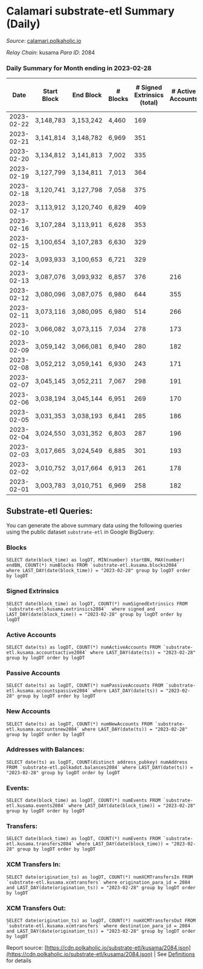 # Calamari substrate-etl Summary (Daily)

_Source_: [calamari.polkaholic.io](https://calamari.polkaholic.io)

*Relay Chain*: kusama
*Para ID*: 2084



### Daily Summary for Month ending in 2023-02-28


| Date | Start Block | End Block | # Blocks | # Signed Extrinsics (total) | # Active Accounts | # Passive | # New | # Addresses with Balances | # Events | # Transfers | # XCM Transfers In | # XCM Transfers Out | Issues | 
| ---- | ----------- | --------- | -------- | --------------------------- | ----------------- | --------- | ----- | ------------------------- | -------- | ----------- | ------------------ | ------------------- | ------ |
| 2023-02-22 | 3,148,783 | 3,153,242 | 4,460 | 169 |  |  |  |  | 34,552 | 38 ($10,535.86) |   |   |  |
| 2023-02-21 | 3,141,814 | 3,148,782 | 6,969 | 351 |  |  |  |  | 43,769 | 86 ($41,564.27) |   |   |  |
| 2023-02-20 | 3,134,812 | 3,141,813 | 7,002 | 335 |  |  |  |  | 50,585 | 92 ($35,596.51) | 1 ($23.91) | 6 ($496.70) |  |
| 2023-02-19 | 3,127,799 | 3,134,811 | 7,013 | 364 |  |  |  |  | 50,749 | 115 ($41,864.49) | 4 ($388.07) | 2 ($0.38) |  |
| 2023-02-18 | 3,120,741 | 3,127,798 | 7,058 | 375 |  |  |  |  | 50,860 | 166 ($65,305.00) | 4 ($655.05) | 13 ($1,714.71) |  |
| 2023-02-17 | 3,113,912 | 3,120,740 | 6,829 | 409 |  |  |  |  | 49,046 | 136 ($177,350.65) | 2 ($489.92) | 11 ($1,534.87) |  |
| 2023-02-16 | 3,107,284 | 3,113,911 | 6,628 | 353 |  |  |  |  | 47,363 | 133 ($126,308.22) | 8 ($937.49) | 6 ($553.46) |  |
| 2023-02-15 | 3,100,654 | 3,107,283 | 6,630 | 329 |  |  |  |  | 40,928 | 102 ($58,620.51) | 2 ($220.78) | 8 ($747.87) |  |
| 2023-02-14 | 3,093,933 | 3,100,653 | 6,721 | 329 |  |  |  |  | 48,057 | 101 ($58,905.84) |   | 5 ($217.58) |  |
| 2023-02-13 | 3,087,076 | 3,093,932 | 6,857 | 376 | 216 |  | 13 | 35,322 | 49,911 | 114 ($68,893.07) | 2 ($173.44) | 12 ($1,063.98) |  |
| 2023-02-12 | 3,080,096 | 3,087,075 | 6,980 | 644 | 355 |  | 24 | 35,317 | 52,885 | 259 ($178,753.94) | 15 ($2,285.06) | 12 ($1,087.72) |  |
| 2023-02-11 | 3,073,116 | 3,080,095 | 6,980 | 514 | 266 |  | 26 | 35,294 | 52,128 | 206 ($72,389.87) | 22 ($2,100.02) | 1 ($0.16) |  |
| 2023-02-10 | 3,066,082 | 3,073,115 | 7,034 | 278 | 173 |  | 12 | 35,268 | 50,287 | 61 ($25,481.66) | 5 ($430.42) | 1 ($0.15) |  |
| 2023-02-09 | 3,059,142 | 3,066,081 | 6,940 | 280 | 182 |  | 9 | 35,256 | 42,904 | 63 ($29,935.97) | 8 ($717.02) | 3 ($755.98) |  |
| 2023-02-08 | 3,052,212 | 3,059,141 | 6,930 | 243 | 171 |  | 10 | 35,247 | 49,582 | 71 ($9,342.14) | 2 ($52.55) | 2 ($107.88) |  |
| 2023-02-07 | 3,045,145 | 3,052,211 | 7,067 | 298 | 191 |  | 10 | 35,239 | 50,474 | 58 ($19,755.76) | 1 ($25.36) | 12 ($227.63) |  |
| 2023-02-06 | 3,038,194 | 3,045,144 | 6,951 | 269 | 170 |  | 3 | 35,230 | 49,367 | 60 ($6,301.06) | 2 ($82.09) |   |  |
| 2023-02-05 | 3,031,353 | 3,038,193 | 6,841 | 285 | 186 |  | 7 | 35,227 | 48,586 | 58 ($4,682.40) | 4 ($100.43) | 2 ($0.20) |  |
| 2023-02-04 | 3,024,550 | 3,031,352 | 6,803 | 287 | 196 |  | 12 | 35,220 | 48,923 | 72 ($11,877.99) | 3 ($35.25) | 5 ($180.53) |  |
| 2023-02-03 | 3,017,665 | 3,024,549 | 6,885 | 301 | 193 |  | 13 | 35,210 | 42,788 | 76 ($13,939.66) |   | 1 ($0.15) |  |
| 2023-02-02 | 3,010,752 | 3,017,664 | 6,913 | 261 | 178 |  | 17 | 35,198 | 49,187 | 65 ($27,007.59) |   | 4 ($298.14) |  |
| 2023-02-01 | 3,003,783 | 3,010,751 | 6,969 | 258 | 182 |  | 7 | 35,182 | 50,051 | 66 ($20,389.35) | 3 ($73.63) |   |  |

## Substrate-etl Queries:
You can generate the above summary data using the following queries using the public dataset `substrate-etl` in Google BigQuery:


### Blocks
```
SELECT date(block_time) as logDT, MIN(number) startBN, MAX(number) endBN, COUNT(*) numBlocks FROM `substrate-etl.kusama.blocks2084`  where LAST_DAY(date(block_time)) = "2023-02-28" group by logDT order by logDT
```


### Signed Extrinsics
```
SELECT date(block_time) as logDT, COUNT(*) numSignedExtrinsics FROM `substrate-etl.kusama.extrinsics2084`  where signed and LAST_DAY(date(block_time)) = "2023-02-28" group by logDT order by logDT
```


### Active Accounts
```
SELECT date(ts) as logDT, COUNT(*) numActiveAccounts FROM `substrate-etl.kusama.accountsactive2084` where LAST_DAY(date(ts)) = "2023-02-28" group by logDT order by logDT
```


### Passive Accounts
```
SELECT date(ts) as logDT, COUNT(*) numPassiveAccounts FROM `substrate-etl.kusama.accountspassive2084` where LAST_DAY(date(ts)) = "2023-02-28" group by logDT order by logDT
```


### New Accounts
```
SELECT date(ts) as logDT, COUNT(*) numNewAccounts FROM `substrate-etl.kusama.accountsnew2084` where LAST_DAY(date(ts)) = "2023-02-28" group by logDT order by logDT
```


### Addresses with Balances:
```
SELECT date(ts) as logDT, COUNT(distinct address_pubkey) numAddress FROM `substrate-etl.polkadot.balances2084` where LAST_DAY(date(ts)) = "2023-02-28" group by logDT order by logDT
```


### Events:
```
SELECT date(block_time) as logDT, COUNT(*) numEvents FROM `substrate-etl.kusama.events2084` where LAST_DAY(date(block_time)) = "2023-02-28" group by logDT order by logDT
```


### Transfers:
```
SELECT date(block_time) as logDT, COUNT(*) numEvents FROM `substrate-etl.kusama.transfers2084` where LAST_DAY(date(block_time)) = "2023-02-28" group by logDT order by logDT
```


### XCM Transfers In:
```
SELECT date(origination_ts) as logDT, COUNT(*) numXCMTransfersIn FROM `substrate-etl.kusama.xcmtransfers` where origination_para_id = 2084 and LAST_DAY(date(origination_ts)) = "2023-02-28" group by logDT order by logDT
```


### XCM Transfers Out:
```
SELECT date(origination_ts) as logDT, COUNT(*) numXCMTransfersOut FROM `substrate-etl.kusama.xcmtransfers` where destination_para_id = 2084 and LAST_DAY(date(origination_ts)) = "2023-02-28" group by logDT order by logDT
```



Report source: [https://cdn.polkaholic.io/substrate-etl/kusama/2084.json](https://cdn.polkaholic.io/substrate-etl/kusama/2084.json) | See [Definitions](/DEFINITIONS.md) for details
